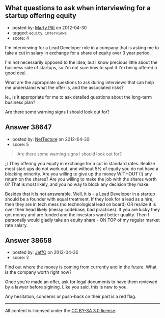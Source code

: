 ## What questions to ask when interviewing for a startup offering equity

- posted by: [Marty Pitt](https://stackexchange.com/users/-1/7475-marty-pitt) on 2012-04-30
- tagged: `equity`, `interviews`
- score: 4

I'm interviewing for a Lead Developer role in a company that is asking me to take a cut in salary in exchange for a share of equity over 3 year period.

I'm not necessarily opposed to the idea, but I know precious little about the business side of startups, so I'm not sure how to spot if I'm being offered a good deal.

What are the appropriate questions to ask during interviews that can help me understand what the offer is, and the associated risks?

ie., is it appropriate for me to ask detailed questions about the long-term business plan?

Are there some warning signs I should look out for?


## Answer 38647

- posted by: [NetTecture](https://stackexchange.com/users/-1/3350-nettecture) on 2012-04-30
- score: 5

> Are there some warning signs I should look out for?

;) They offering you equity in exchange for a cut in standard rates. Realize most start ups do not work out, and without 5% of equity you do not have a blocking minority. Are you willing to give up the money WITHOUT (!) any return on the shares? Are you willing to make the job with the shares worth 0? That is most likely, and you no way to block any decision they make.

Besides that it is not answerable. Well, it is - a Lead Developer in a startup should be a founder with equal treatment. If they look for a lead as a hire, then they are in tech mess (no technological lead on board) OR realize it is over their head likely (messy codebase, bad practices). If you are lucky they got money and are funded and the investors want better quality. Then I personally would gladly take an equity share - ON TOP of my regular market rate salary.



## Answer 38658

- posted by: [JeffO](https://stackexchange.com/users/-1/1796-jeffo) on 2012-04-30
- score: 2

Find out where the money is coming from currently and in the future. What is the company worth right now?

Once you're made an offer, ask for legal documents to have them reviewed by a lawyer before sigining. Like you said, this is new to you. 

Any hesitation, concerns or push-back on their part is a red flag.





---

All content is licensed under the [CC BY-SA 3.0 license](https://creativecommons.org/licenses/by-sa/3.0/).
